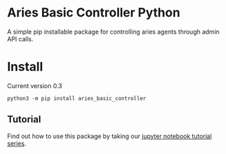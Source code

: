 # Aries Basic Controller Python

A simple pip installable package for controlling aries agents through admin API calls.

# Install

Current version 0.3

`python3 -m pip install aries_basic_controller`


## Tutorial

Find out how to use this package by taking our [jupyter notebook tutorial series](../../tutorials/).


